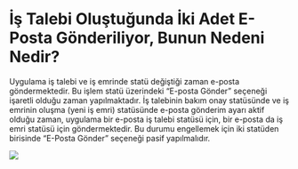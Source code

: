 # İş Talebi Oluştuğunda İki Adet E-Posta Gönderiliyor, Bunun Nedeni Nedir?

Uygulama iş talebi ve iş emrinde statü değiştiği zaman e-posta göndermektedir. Bu işlem statü üzerindeki “E-posta Gönder” seçeneği işaretli olduğu zaman yapılmaktadır.
İş talebinin bakım onay statüsünde ve iş emrinin oluşma (yeni iş emri) statüsünde e-posta gönderim ayarı aktif olduğu zaman, uygulama bir e-posta iş talebi statüsü için, bir e-posta da iş emri statüsü için göndermektedir.
Bu durumu engellemek için iki statüden birisinde  “E-Posta Gönder” seçeneği pasif yapılmalıdır.


![](https://docsbimser.blob.core.windows.net/imagecontainer/Istalebi_olustugunda_2_mail_gidiyor_pic1-8cc92d49-6dcf-46e9-a986-820d607164aa.png)

